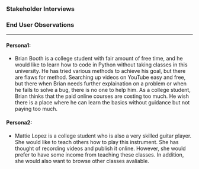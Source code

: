 ### Stakeholder Interviews

### End User Observations
---
#### Persona1:
- Brian Booth is a college student with fair amount of free time, and he would like to learn how to code in Python without taking classes in this university. He has tried various methods to achieve his goal, but there are flaws for method. Searching up videos on YouTube easy and free, but there when Brian needs further explaination on a problem or when he fails to solve a bug, there is no one to help him. As a college student, Brian thinks that the paid online courses are costing too much. He wish there is a place where he can learn the basics without guidance but not paying too much.

#### Persona2:
- Mattie Lopez is a college student who is also a very skilled guitar player. She would like to teach others how to play this instrument. She has thought of recording videos and publish it online. However, she would prefer to have some income from teaching these classes. In addition, she would also want to browse other classes avaliable. 

 
